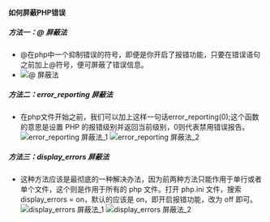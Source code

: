 
#### 如何屏蔽PHP错误

##### 方法一：@ 屏蔽法
* @在php中一个抑制错误的符号，即便是你开启了报错功能，只要在错误语句之前加上@符号，便可屏蔽了错误信息。
* ![@ 屏蔽法](https://img-blog.csdn.net/20180703113111647?watermark/2/text/aHR0cHM6Ly9ibG9nLmNzZG4ubmV0L3JheW5vcnh5eA==/font/5a6L5L2T/fontsize/400/fill/I0JBQkFCMA==/dissolve/70)

##### 方法二：error_reporting 屏蔽法
* 在php文件开始之前，我们可以加上这样一句话error_reporting(0);这个函数的意思是设置 PHP 的报错级别并返回当前级别，0则代表禁用错误报告。
![error_reporting 屏蔽法_1](https://img-blog.csdn.net/20180703113157911?watermark/2/text/aHR0cHM6Ly9ibG9nLmNzZG4ubmV0L3JheW5vcnh5eA==/font/5a6L5L2T/fontsize/400/fill/I0JBQkFCMA==/dissolve/70)
![error_reporting 屏蔽法_2](https://img-blog.csdn.net/20180703113219801?watermark/2/text/aHR0cHM6Ly9ibG9nLmNzZG4ubmV0L3JheW5vcnh5eA==/font/5a6L5L2T/fontsize/400/fill/I0JBQkFCMA==/dissolve/70)

##### 方法三：display_errors 屏蔽法
* 这种方法应该是最彻底的一种解决办法，因为前两种方法只能作用于单行或者单个文件，这个则是作用于所有的 php 文件。打开 php.ini 文件，搜索 display_errors = on，默认的应该是 on，即开启报错功能，改为 off 即可。
![display_errors 屏蔽法_1](https://img-blog.csdn.net/20180703113913440?watermark/2/text/aHR0cHM6Ly9ibG9nLmNzZG4ubmV0L3JheW5vcnh5eA==/font/5a6L5L2T/fontsize/400/fill/I0JBQkFCMA==/dissolve/70)
![display_errors 屏蔽法_2](https://img-blog.csdn.net/20180703114014715?watermark/2/text/aHR0cHM6Ly9ibG9nLmNzZG4ubmV0L3JheW5vcnh5eA==/font/5a6L5L2T/fontsize/400/fill/I0JBQkFCMA==/dissolve/70)
